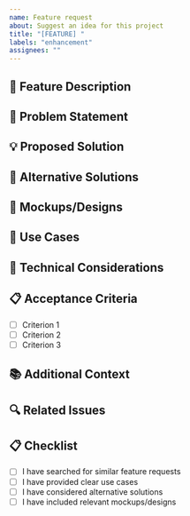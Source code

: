 ```yaml
---
name: Feature request
about: Suggest an idea for this project
title: "[FEATURE] "
labels: "enhancement"
assignees: ""
---
```


## 🚀 Feature Description

<!-- A clear and concise description of the feature you'd like to see -->

## 🎯 Problem Statement

<!-- A clear and concise description of what problem this feature would solve -->

## 💡 Proposed Solution

<!-- A clear and concise description of what you want to happen -->

## 🔄 Alternative Solutions

<!-- A clear and concise description of any alternative solutions or features you've considered -->

## 📸 Mockups/Designs

<!-- If applicable, add mockups or designs to help explain your feature -->

## 🎯 Use Cases

<!-- Describe specific use cases where this feature would be beneficial -->

## 🔧 Technical Considerations

<!-- Any technical considerations or implementation details -->

## 📋 Acceptance Criteria

<!-- List the criteria that would make this feature complete -->

- [ ] Criterion 1
- [ ] Criterion 2
- [ ] Criterion 3

## 📚 Additional Context

<!-- Add any other context or screenshots about the feature request here -->

## 🔍 Related Issues

<!-- Link any related issues or discussions -->

## 📋 Checklist

- [ ] I have searched for similar feature requests
- [ ] I have provided clear use cases
- [ ] I have considered alternative solutions
- [ ] I have included relevant mockups/designs
